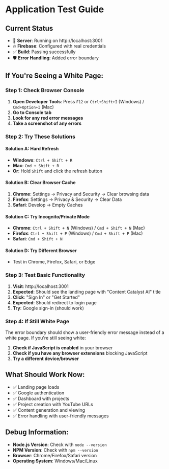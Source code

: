 # Application Test Guide

## Current Status
- 🚀 **Server**: Running on http://localhost:3001
- 🔥 **Firebase**: Configured with real credentials
- ✅ **Build**: Passing successfully
- 🛡️ **Error Handling**: Added error boundary

## If You're Seeing a White Page:

### Step 1: Check Browser Console
1. **Open Developer Tools**: Press `F12` or `Ctrl+Shift+I` (Windows) / `Cmd+Option+I` (Mac)
2. **Go to Console tab**
3. **Look for any red error messages**
4. **Take a screenshot of any errors**

### Step 2: Try These Solutions

#### Solution A: Hard Refresh
- **Windows**: `Ctrl + Shift + R`
- **Mac**: `Cmd + Shift + R`
- **Or**: Hold `Shift` and click the refresh button

#### Solution B: Clear Browser Cache
1. **Chrome**: Settings → Privacy and Security → Clear browsing data
2. **Firefox**: Settings → Privacy & Security → Clear Data
3. **Safari**: Develop → Empty Caches

#### Solution C: Try Incognito/Private Mode
- **Chrome**: `Ctrl + Shift + N` (Windows) / `Cmd + Shift + N` (Mac)
- **Firefox**: `Ctrl + Shift + P` (Windows) / `Cmd + Shift + P` (Mac)
- **Safari**: `Cmd + Shift + N`

#### Solution D: Try Different Browser
- Test in Chrome, Firefox, Safari, or Edge

### Step 3: Test Basic Functionality

1. **Visit**: http://localhost:3001
2. **Expected**: Should see the landing page with "Content Catalyst AI" title
3. **Click**: "Sign In" or "Get Started"
4. **Expected**: Should redirect to login page
5. **Try**: Google sign-in (should work)

### Step 4: If Still White Page

The error boundary should show a user-friendly error message instead of a white page. If you're still seeing white:

1. **Check if JavaScript is enabled** in your browser
2. **Check if you have any browser extensions** blocking JavaScript
3. **Try a different device/browser**

## What Should Work Now:
- ✅ Landing page loads
- ✅ Google authentication
- ✅ Dashboard with projects
- ✅ Project creation with YouTube URLs
- ✅ Content generation and viewing
- ✅ Error handling with user-friendly messages

## Debug Information:
- **Node.js Version**: Check with `node --version`
- **NPM Version**: Check with `npm --version`
- **Browser**: Chrome/Firefox/Safari version
- **Operating System**: Windows/Mac/Linux